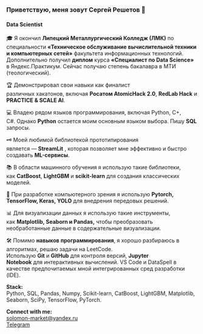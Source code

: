 ### Приветствую, меня зовут Сергей Решетов 👋


#### Data Scientist

🎓 Я окончил **Липецкий Металлургический Колледж (ЛМК)** по специальности **«Техническое обслуживание вычислительной техники и компьютерных сетей»** факультета информационных технологий. Дополнительно получил **диплом** курса **«Специалист по Data Science»** в Яндекс.Практикум. Сейчас получаю степень бакалавра в МТИ (теологический).

🏆 Демонстрировал свои навыки как финалист различных хакатонов, включая **Росатом AtomicHack 2.0**, **RedLab Hack** и **PRACTICE & SCALE AI**.

💻 Владею рядом языков программирования, включая Python, C+, С#. Однако **Python** остается моим основным языком выбора. Пишу **SQL** запросы. 

🗝 Моей любимой библиотекой прототипирования является — **StreamLit** , которая позволяет мне эффективно и быстро создавать **ML-сервисы**.

📚 В области машинного обучения я использую такие библиотеки, как **CatBoost**, **LightGBM** и **scikit-learn** для создания классических моделей.

🤖 При разработке компьютерного зрения я использую **Pytorch, TensorFlow, Keras, YOLO** для внедрения передовых решений.

📊 Для визуализации данных я использую такие инструменты, как **Matplotlib, Seaborn и Pandas,** чтобы преобразовать необработанные данные в содержательные визуализации.

🛠️ Помимо **навыков программирования**, я хорошо разбираюсь в алгоритмах, решаю задачи на LeetCode. Использую **Git** и **GitHub** для контроля версий, **Jupyter Notebook** для интерактивных вычислений. VS Code и DataSpell в качестве предпочитаемых мной интегрированных сред разработки (IDE).


**Stack:**\
Python, SQL, Pandas, Numpy, Scikit-learn, CatBoost, LightGBM, Matplotlib, Seaborn, SciPy, TensorFlow, PyTorch.

**Connect with me:**\
solomon-market@yandex.ru  
[Telegram](https://t.me/reshetov_tech)
